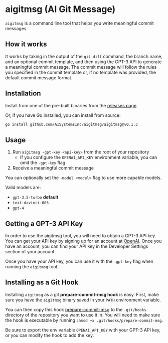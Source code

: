 # aigitmsg (AI Git Message)

`aigitmsg` is a command line tool that helps you write meaningful commit messages.

## How it works

It works by taking in the output of the `git diff` command, the branch name, and an optional commit template,
and then using the GPT-3 API to generate a meaningful commit message. The commit message will follow the rules you
specified in the commit template or, if no template was provided, the default commit message format.

## Installation

Install from one of the pre-built binaries from the [releases page](https://github.com/AISystemsInc/aigitmsg/releases).

Or, if you have Go installed, you can install from source:

```bash
go install github.com/AISystemsInc/aigitmsg/aigitmsg@v0.1.3
```

## Usage

1. Run `aigitmsg -gpt-key <api-key>` from the root of your repository
   - If you configure the `OPENAI_API_KEY` environment variable, you can omit the `-gpt-key` flag
2. Receive a meaningful commit message

You can optionally set the `-model <model>` flag to use more capable models.

Valid models are:
 - `gpt-3.5-turbo` **default**
 - `text-davinci-003`
 - `gpt-4`

## Getting a GPT-3 API Key

In order to use the aigitmsg tool, you will need to obtain a GPT-3 API key. You can get your API key by signing up 
for an account at [OpenAI](https://openai.com/). Once you have an account, you can find your API key in the 
Developer Settings section of your account.

Once you have your API key, you can use it with the `-gpt-key` flag when running the `aigitmsg` tool.

## Installing as a Git Hook

Installing `aigitmsg` as a git **prepare-commit-msg hook** is easy. First, make sure you have the `aigitmsg` binary 
saved in your `PATH` environment variable.

You can then copy this hook [prepare-commit-msg](./prepare-commit-msg) to the `.git/hooks` directory of the repository
you want to use it in. You will need to make sure the hook is executable by running `chmod +x .git/hooks/prepare-commit-msg`.

Be sure to export the env variable `OPENAI_API_KEY` with your GPT-3 API key, or you can modify the hook to add the key.
